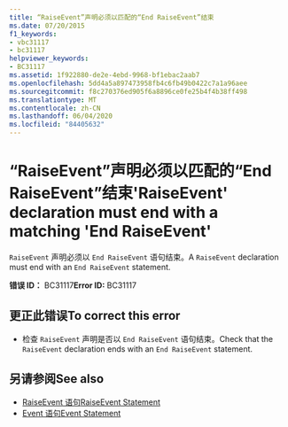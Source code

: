 ```yaml
---
title: “RaiseEvent”声明必须以匹配的“End RaiseEvent”结束
ms.date: 07/20/2015
f1_keywords:
- vbc31117
- bc31117
helpviewer_keywords:
- BC31117
ms.assetid: 1f922880-de2e-4ebd-9968-bf1ebac2aab7
ms.openlocfilehash: 5dd4a5a897473958fb4c6fb49b0422c7a1a96aee
ms.sourcegitcommit: f8c270376ed905f6a8896ce0fe25b4f4b38ff498
ms.translationtype: MT
ms.contentlocale: zh-CN
ms.lasthandoff: 06/04/2020
ms.locfileid: "84405632"
---
```

# <a name="raiseevent-declaration-must-end-with-a-matching-end-raiseevent"></a><span data-ttu-id="70d0b-102">“RaiseEvent”声明必须以匹配的“End RaiseEvent”结束</span><span class="sxs-lookup"><span data-stu-id="70d0b-102">'RaiseEvent' declaration must end with a matching 'End RaiseEvent'</span></span>
<span data-ttu-id="70d0b-103">`RaiseEvent` 声明必须以 `End RaiseEvent` 语句结束。</span><span class="sxs-lookup"><span data-stu-id="70d0b-103">A `RaiseEvent` declaration must end with an `End RaiseEvent` statement.</span></span>  
  
 <span data-ttu-id="70d0b-104">**错误 ID：** BC31117</span><span class="sxs-lookup"><span data-stu-id="70d0b-104">**Error ID:** BC31117</span></span>  
  
## <a name="to-correct-this-error"></a><span data-ttu-id="70d0b-105">更正此错误</span><span class="sxs-lookup"><span data-stu-id="70d0b-105">To correct this error</span></span>  
  
- <span data-ttu-id="70d0b-106">检查 `RaiseEvent` 声明是否以 `End RaiseEvent` 语句结束。</span><span class="sxs-lookup"><span data-stu-id="70d0b-106">Check that the `RaiseEvent` declaration ends with an `End RaiseEvent` statement.</span></span>  
  
## <a name="see-also"></a><span data-ttu-id="70d0b-107">另请参阅</span><span class="sxs-lookup"><span data-stu-id="70d0b-107">See also</span></span>

- [<span data-ttu-id="70d0b-108">RaiseEvent 语句</span><span class="sxs-lookup"><span data-stu-id="70d0b-108">RaiseEvent Statement</span></span>](../language-reference/statements/raiseevent-statement.md)
- [<span data-ttu-id="70d0b-109">Event 语句</span><span class="sxs-lookup"><span data-stu-id="70d0b-109">Event Statement</span></span>](../language-reference/statements/event-statement.md)
